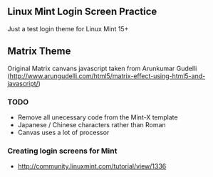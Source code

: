 ## Linux Mint Login Screen Practice
Just a test login theme for Linux Mint 15+

## Matrix Theme
Original Matrix canvans javascript taken from Arunkumar Gudelli (http://www.arungudelli.com/html5/matrix-effect-using-html5-and-javascript/)

### TODO
* Remove all unecessary code from the Mint-X template
* Japanese / Chinese characters rather than Roman
* Canvas uses a lot of processor

### Creating login screens for Mint
* http://community.linuxmint.com/tutorial/view/1336
